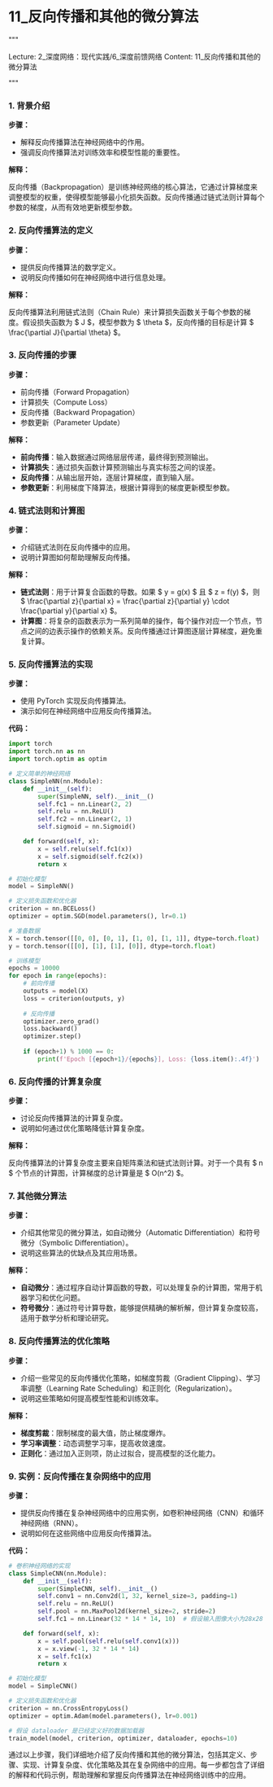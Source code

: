 # 11_反向传播和其他的微分算法


"""

Lecture: 2_深度网络：现代实践/6_深度前馈网络
Content: 11_反向传播和其他的微分算法

"""


### 1. 背景介绍
**步骤：**

- 解释反向传播算法在神经网络中的作用。
- 强调反向传播算法对训练效率和模型性能的重要性。

**解释：**

反向传播（Backpropagation）是训练神经网络的核心算法，它通过计算梯度来调整模型的权重，使得模型能够最小化损失函数。反向传播通过链式法则计算每个参数的梯度，从而有效地更新模型参数。

### 2. 反向传播算法的定义
**步骤：**

- 提供反向传播算法的数学定义。
- 说明反向传播如何在神经网络中进行信息处理。

**解释：**

反向传播算法利用链式法则（Chain Rule）来计算损失函数关于每个参数的梯度。假设损失函数为 $ J $，模型参数为 $ \theta $，反向传播的目标是计算 $ \frac{\partial J}{\partial \theta} $。

### 3. 反向传播的步骤
**步骤：**

- 前向传播（Forward Propagation）
- 计算损失（Compute Loss）
- 反向传播（Backward Propagation）
- 参数更新（Parameter Update）

**解释：**

- **前向传播**：输入数据通过网络层层传递，最终得到预测输出。
- **计算损失**：通过损失函数计算预测输出与真实标签之间的误差。
- **反向传播**：从输出层开始，逐层计算梯度，直到输入层。
- **参数更新**：利用梯度下降算法，根据计算得到的梯度更新模型参数。

### 4. 链式法则和计算图
**步骤：**

- 介绍链式法则在反向传播中的应用。
- 说明计算图如何帮助理解反向传播。

**解释：**

- **链式法则**：用于计算复合函数的导数。如果 $ y = g(x) $ 且 $ z = f(y) $，则 $ \frac{\partial z}{\partial x} = \frac{\partial z}{\partial y} \cdot \frac{\partial y}{\partial x} $。
- **计算图**：将复杂的函数表示为一系列简单的操作，每个操作对应一个节点，节点之间的边表示操作的依赖关系。反向传播通过计算图逐层计算梯度，避免重复计算。

### 5. 反向传播算法的实现
**步骤：**

- 使用 PyTorch 实现反向传播算法。
- 演示如何在神经网络中应用反向传播算法。

**代码：**

```python
import torch
import torch.nn as nn
import torch.optim as optim

# 定义简单的神经网络
class SimpleNN(nn.Module):
    def __init__(self):
        super(SimpleNN, self).__init__()
        self.fc1 = nn.Linear(2, 2)
        self.relu = nn.ReLU()
        self.fc2 = nn.Linear(2, 1)
        self.sigmoid = nn.Sigmoid()

    def forward(self, x):
        x = self.relu(self.fc1(x))
        x = self.sigmoid(self.fc2(x))
        return x

# 初始化模型
model = SimpleNN()

# 定义损失函数和优化器
criterion = nn.BCELoss()
optimizer = optim.SGD(model.parameters(), lr=0.1)

# 准备数据
X = torch.tensor([[0, 0], [0, 1], [1, 0], [1, 1]], dtype=torch.float)
y = torch.tensor([[0], [1], [1], [0]], dtype=torch.float)

# 训练模型
epochs = 10000
for epoch in range(epochs):
    # 前向传播
    outputs = model(X)
    loss = criterion(outputs, y)
    
    # 反向传播
    optimizer.zero_grad()
    loss.backward()
    optimizer.step()
    
    if (epoch+1) % 1000 == 0:
        print(f'Epoch [{epoch+1}/{epochs}], Loss: {loss.item():.4f}')
```

### 6. 反向传播的计算复杂度
**步骤：**

- 讨论反向传播算法的计算复杂度。
- 说明如何通过优化策略降低计算复杂度。

**解释：**

反向传播算法的计算复杂度主要来自矩阵乘法和链式法则计算。对于一个具有 $ n $ 个节点的计算图，计算梯度的总计算量是 $ O(n^2) $。

### 7. 其他微分算法
**步骤：**

- 介绍其他常见的微分算法，如自动微分（Automatic Differentiation）和符号微分（Symbolic Differentiation）。
- 说明这些算法的优缺点及其应用场景。

**解释：**

- **自动微分**：通过程序自动计算函数的导数，可以处理复杂的计算图，常用于机器学习和优化问题。
- **符号微分**：通过符号计算导数，能够提供精确的解析解，但计算复杂度较高，适用于数学分析和理论研究。

### 8. 反向传播算法的优化策略
**步骤：**

- 介绍一些常见的反向传播优化策略，如梯度剪裁（Gradient Clipping）、学习率调整（Learning Rate Scheduling）和正则化（Regularization）。
- 说明这些策略如何提高模型性能和训练效率。

**解释：**

- **梯度剪裁**：限制梯度的最大值，防止梯度爆炸。
- **学习率调整**：动态调整学习率，提高收敛速度。
- **正则化**：通过加入正则项，防止过拟合，提高模型的泛化能力。

### 9. 实例：反向传播在复杂网络中的应用
**步骤：**

- 提供反向传播在复杂神经网络中的应用实例，如卷积神经网络（CNN）和循环神经网络（RNN）。
- 说明如何在这些网络中应用反向传播算法。

**代码：**

```python
# 卷积神经网络的实现
class SimpleCNN(nn.Module):
    def __init__(self):
        super(SimpleCNN, self).__init__()
        self.conv1 = nn.Conv2d(1, 32, kernel_size=3, padding=1)
        self.relu = nn.ReLU()
        self.pool = nn.MaxPool2d(kernel_size=2, stride=2)
        self.fc1 = nn.Linear(32 * 14 * 14, 10)  # 假设输入图像大小为28x28

    def forward(self, x):
        x = self.pool(self.relu(self.conv1(x)))
        x = x.view(-1, 32 * 14 * 14)
        x = self.fc1(x)
        return x

# 初始化模型
model = SimpleCNN()

# 定义损失函数和优化器
criterion = nn.CrossEntropyLoss()
optimizer = optim.Adam(model.parameters(), lr=0.001)

# 假设 dataloader 是已经定义好的数据加载器
train_model(model, criterion, optimizer, dataloader, epochs=10)
```

通过以上步骤，我们详细地介绍了反向传播和其他的微分算法，包括其定义、步骤、实现、计算复杂度、优化策略及其在复杂网络中的应用。每一步都包含了详细的解释和代码示例，帮助理解和掌握反向传播算法在神经网络训练中的应用。